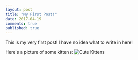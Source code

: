 ```yaml
---
layout: post
title: "My First Post!"
date: 2017-04-19
comments: true
published: true
---
```


This is my very first post! I have no idea what to write in here!

Here's a picture of some kittens:
![Cute Kittens](https://lh3.googleusercontent.com/fa44expvfZrMe6nIG7n_7mblJJbI1FGaAJledcdzZjaLPzntm2rUWr2_4xxRXGadre41CdqyGHE=w640-h400-e365)
